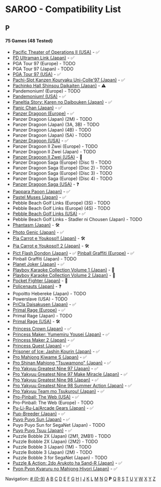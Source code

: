 # SAROO - Compatibility List

## P

#### 75 Games (48 Tested)

- [Pacific Theater of Operations II (USA)](../../../Regions/Retails/USA/T-7604H/01/README.md) - :white_check_mark:
- [PD Ultraman Link (Japan)](../../../Regions/Retails/Japan/T-13304G/01/README.md) - :white_check_mark:
- PGA Tour 97 (Europe) - TODO
- PGA Tour 97 (Japan) - TODO
- [PGA Tour 97 (USA)](../../../Regions/Retails/USA/T-5011H/01/README.md) - :white_check_mark:
- [Pachi-Slot Kanzen Kouryaku Uni-Colle'97 (Japan)](../../../Regions/Retails/Japan/T-36501G/01/README.md) - :white_check_mark:
- [Pachinko Hall Shinsou Daikaiten (Japan)](../../../Regions/Retails/Japan/T-37501G/01/README.md) - :warning:
- Pandemonium! (Europe) - TODO
- [Pandemonium! (USA)](../../../Regions/Retails/USA/T-15914H/01/README.md) - :white_check_mark:
- [Paneltia Story: Karen no Daibouken (Japan)](../../../Regions/Retails/Japan/T-21510G/01/README.md) - :white_check_mark:
- [Panic Chan (Japan)](../../../Regions/Retails/Japan/T-15010G/01/README.md) - :white_check_mark:
- [Panzer Dragoon (Europe)](../../../Regions/Retails/Europe/MK-81009/01/README.md) - :white_check_mark:
- Panzer Dragoon (Japan) (2M) - TODO
- Panzer Dragoon (Japan) (3A, 3B) - TODO
- Panzer Dragoon (Japan) (4B) - TODO
- Panzer Dragoon (Japan) (5A) - TODO
- [Panzer Dragoon (USA)](../../../Regions/Retails/USA/MK-81009/01/README.md) - :white_check_mark:
- Panzer Dragoon II Zwei (Europe) - TODO
- Panzer Dragoon II Zwei (Japan) - TODO
- [Panzer Dragoon II Zwei (USA)](../../../Regions/Retails/USA/MK-81022/01/README.md) - :100:
- Panzer Dragoon Saga (Europe) (Disc 1) - TODO
- Panzer Dragoon Saga (Europe) (Disc 2) - TODO
- Panzer Dragoon Saga (Europe) (Disc 3) - TODO
- Panzer Dragoon Saga (Europe) (Disc 4) - TODO
- [Panzer Dragoon Saga (USA)](../../../Regions/Retails/USA/MK-81307/01/README.md) - :question:
- [Pappara Paoon (Japan)](../../../Regions/Retails/Japan/23201G/01/README.md) - :white_check_mark:
- [Pastel Muses (Japan)](../../../Regions/Retails/Japan/T-30602G/01/README.md) - :white_check_mark:
- Pebble Beach Golf Links (Europe) (3S) - TODO
- Pebble Beach Golf Links (Europe) (4S) - TODO
- [Pebble Beach Golf Links (USA)](../../../Regions/Retails/USA/MK-81101/01/README.md) - :white_check_mark:
- Pebble Beach Golf Links - Stadler ni Chousen (Japan) - TODO
- [Phantasm (Japan)](../../../Regions/Retails/Japan/T-36001G/01/README.md) - :hammer_and_wrench:
- [Photo Genic (Japan)](../../../Regions/Retails/Japan/T-1524G/01/README.md) - :white_check_mark:
- [Pia Carrot e Youkoso!! (Japan)](../../../Regions/Retails/Japan/T-19708G/01/README.md) - :hammer_and_wrench:
- [Pia Carrot e Youkoso!! 2 (Japan)](../../../Regions/Retails/Japan/T-20114G/01/README.md) - :hammer_and_wrench:
- [Pict Flash Dondon (Japan)](../../../Regions/Retails/Japan/T-17811G/01/README.md) - :white_check_mark:
  [Pinball Graffiti (Europe)](../../../Regions/Retails/Europe/T-6011H-50/01/README.md) - :white_check_mark:
- Pinball Graffiti (Japan) - TODO
- [Planet Joker (Japan)](../../../Regions/Retails/Japan/T-18711G/01/README.md) - :white_check_mark:
- [Playboy Karaoke Collection Volume 1 (Japan)](../../../Regions/Retails/Japan/T-2305G/01/README.md) - :100:
- [Playboy Karaoke Collection Volume 2 (Japan)](../../../Regions/Retails/Japan/T-2304G/01/README.md) - :100:
- [Pocket Fighter (Japan)](../../../Regions/Retails/Japan/T-1230G/01/README.md) - :100:
- [Policenauts (Japan)](../../../Regions/Retails/Japan/T-9510G/01/README.md) - :question:
- Popoitto Hebereke (Japan) - TODO
- Powerslave (USA) - TODO
- [PriCla Daisakusen (Japan)](../../../Regions/Retails/Japan/T-14409G/01/README.md) - :white_check_mark:
- [Primal Rage (Europe)](../../../Regions/Retails/Europe/T-4802H-50/01/README.md) - :white_check_mark:
- Primal Rage (Japan) - TODO
- [Primal Rage (USA)](../../../Regions/Retails/USA/T-4802H/01/README.md) - :hammer_and_wrench:
- [Princess Crown (Japan)](../../../Regions/Retails/Japan/T-14418G/01/README.md) - :white_check_mark:
- [Princess Maker: Yumemiru Yousei (Japan)](../../../Regions/Retails/Japan/T-35101G/01/README.md) - :white_check_mark:
- [Princess Maker 2 (Japan)](../../../Regions/Retails/Japan/T-5201G/01/README.md) - :white_check_mark:
- [Princess Quest (Japan)](../../../Regions/Retails/Japan/T-24604G/01/README.md) - :white_check_mark:
- [Prisoner of Ice: Jashin Kourin (Japan)](../../../Regions/Retails/Japan/T-26112G/01/README.md) - :white_check_mark:
- [Pro Mahjong Kiwame S (Japan)](../../../Regions/Retails/Japan/T-16801G/01/README.md) - :white_check_mark:
- [Pro Shinan Mahjong "Tsuwamono" (Japan)](../../../Regions/Retails/Japan/T-38501G/01/README.md) - :white_check_mark:
- [Pro Yakyuu Greatest Nine 97 (Japan)](../../../Regions/Retails/Japan/GS-9139/01/README.md) - :white_check_mark:
- [Pro Yakyuu Greatest Nine 97 Make Miracle (Japan)](../../../Regions/Retails/Japan/GS-9171/01/README.md) - :white_check_mark:
- [Pro Yakyuu Greatest Nine 98 (Japan)](../../../Regions/Retails/Japan/GS-9185/01/README.md) - :white_check_mark:
- [Pro Yakyuu Greatest Nine 98 Summer Action (Japan)](../../../Regions/Retails/Japan/GS-9202/01/README.md) - :white_check_mark:
- [Pro Yakyuu Team mo Tsukurou! (Japan)](../../../Regions/Retails/Japan/GS-9165/01/README.md) - :white_check_mark:
- [Pro-Pinball: The Web (USA)](../../../Regions/Retails/USA/T-12520H/01/README.md) - :white_check_mark:
- Pro-Pinball: The Web (Europe) - TODO
- [Pu-Li-Ru-La/Arcade Gears (Japan)](../../../Regions/Retails/Japan/T-26106G/01/README.md) - :white_check_mark:
- [Pup-Breeder (Japan)](../../../Regions/Retails/Japan/T-29301G/01/README.md) - :white_check_mark:
- [Puyo Puyo Sun (Japan)](../../../Regions/Retails/Japan/T-6603G/01/README.md) - :white_check_mark:
- Puyo Puyo Sun for SegaNet (Japan) - TODO
- [Puyo Puyo Tsuu (Japan)](../../../Regions/Retails/Japan/T-6601G/01/README.md) - :white_check_mark:
- Puzzle Bobble 2X (Japan) (2M1, 2MB1) - TODO
- Puzzle Bobble 2X (Japan) (2M2) - TODO
- Puzzle Bobble 3 (Japan) (1M) - TODO
- Puzzle Bobble 3 (Japan) (2M) - TODO
- Puzzle Bobble 3 for SegaNet (Japan) - TODO
- [Puzzle & Action: 2do Arukoto ha Sand-R (Japan)](../../../Regions/Retails/Japan/T-6802G/01/README.md) - :white_check_mark:
- [Pyon Pyon Kyaruru no Mahjong Hiyori (Japan)](../../../Regions/Retails/Japan/T-31101G/01/README.md) - :white_check_mark:

Navigation:
[# (0-9)](./09.md) [A](./A.md) [B](./B.md) [C](./C.md) [D](./D.md) [E](./E.md) [F](./F.md) [G](./G.md) [H](./H.md) [I](./I.md) [J](./J.md) [K](./K.md) [L](./L.md) [M](./M.md) [N](./N.md) [O](./O.md) **P** [Q](./Q.md) [R](./R.md) [S](./S.md) [T](./T.md) [U](./U.md) [V](./V.md) [W](./W.md) [X](./X.md) [Y](./Y.md) [Z](./Z.md)
